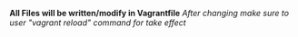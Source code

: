 **All Files will be written/modify in Vagrantfile**
*After changing make sure to user "vagrant reload" command for take effect*
